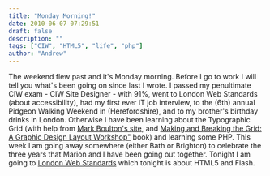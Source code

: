 ```yaml
---
title: "Monday Morning!"
date: 2010-06-07 07:29:51
draft: false
description: ""
tags: ["CIW", "HTML5", "life", "php"]
author: "Andrew"
---
```


The weekend flew past and it's Monday morning. Before I go to work I will tell you what's been going on since last I wrote. I passed my penultimate CIW exam - CIW Site Designer - with 91%, went to London Web Standards (about accessibility), had my first ever IT job interview, to the (6th) annual Pidgeon Walking Weekend in (Herefordshire), and to my brother's birthday drinks in London. Otherwise I have been learning about the Typographic Grid (with help from [Mark Boulton's site](http://www.markboulton.co.uk/journal/comments/five-simple-steps-to-designing-grid-systems-preface "5 simple steps to designing grid systems"), and [Making and Breaking the Grid: A Graphic Design Layout Workshop"](http://www.amazon.co.uk/Making-Breaking-Grid-Layout-Workshop/dp/1592531253 "making and breaking the grid [amazon.co.uk]") book) and learning some PHP. This week I am going away somewhere (either Bath or Brighton) to celebrate the three years that Marion and I have been going out together. Tonight I am going to [London Web Standards](http://www.londonwebstandards.org/ "london web standards") which tonight is about HTML5 and Flash.

